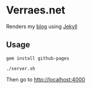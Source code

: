 # Verraes.net

Renders my [blog](http://verraes.net) using [Jekyll](http://github.com/mojombo/jekyll)

## Usage

```
gem install github-pages
```

```
./server.sh
```

Then go to [http://localhost:4000](http://localhost:4000)



